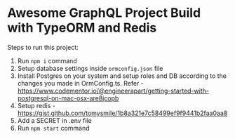 # Awesome GraphQL Project Build with TypeORM and Redis

Steps to run this project:

1. Run `npm i` command
2. Setup database settings inside `ormconfig.json` file
3. Install Postgres on your system and setup roles and DB according to the changes you made in OrmConfig.ts. Refer - https://www.codementor.io/@engineerapart/getting-started-with-postgresql-on-mac-osx-are8jcopb
4. Setup redis - https://gist.github.com/tomysmile/1b8a321e7c58499ef9f9441b2faa0aa8
5. Add a SECRET in .env file
6. Run `npm start` command